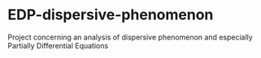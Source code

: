 # EDP-dispersive-phenomenon
Project concerning an analysis of dispersive phenomenon and especially Partially Differential Equations 
